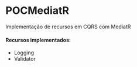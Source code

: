 # POCMediatR
Implementação de recursos em CQRS com MediatR

#### Recursos implementados:
* Logging
* Validator
